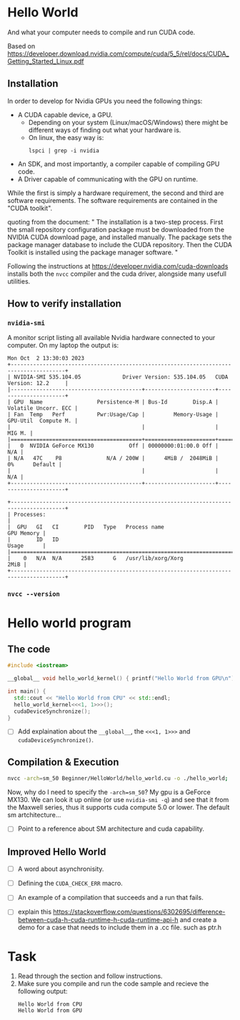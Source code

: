 # Hello World
And what your computer needs to compile and run CUDA code.


Based on https://developer.download.nvidia.com/compute/cuda/5_5/rel/docs/CUDA_Getting_Started_Linux.pdf
## Installation
In order to develop for Nvidia GPUs you need the following things:
- A CUDA capable device, a GPU. 
  - Depending on your system (Linux/macOS/Windows) there might be different ways of finding out what your hardware is.
  - On linux, the easy way is:
    ```
    lspci | grep -i nvidia
    ``` 
- An SDK, and most importantly, a compiler capable of compiling GPU code.
- A Driver capable of communicating with the GPU on runtime.
 

While the first is simply a hardware requirement, the second and third are software requirements. The software requirements are contained in the "CUDA toolkit". 


quoting from the document:
"
The installation is a two-step process. First the small repository configuration package must be downloaded from the NVIDIA CUDA download page, and installed manually. The package sets the package manager database to include the CUDA repository. Then the CUDA Toolkit is installed using the package manager software.
"

Following the instructions at https://developer.nvidia.com/cuda-downloads installs both the `nvcc` compiler and the cuda driver, alongside many usefull utilities. 

## How to verify installation

### `nvidia-smi`
A monitor script listing all available Nvidia hardware connected to your computer. On my laptop the output is:

```
Mon Oct  2 13:30:03 2023       
+---------------------------------------------------------------------------------------+
| NVIDIA-SMI 535.104.05             Driver Version: 535.104.05   CUDA Version: 12.2     |
|-----------------------------------------+----------------------+----------------------+
| GPU  Name                 Persistence-M | Bus-Id        Disp.A | Volatile Uncorr. ECC |
| Fan  Temp   Perf          Pwr:Usage/Cap |         Memory-Usage | GPU-Util  Compute M. |
|                                         |                      |               MIG M. |
|=========================================+======================+======================|
|   0  NVIDIA GeForce MX130           Off | 00000000:01:00.0 Off |                  N/A |
| N/A   47C    P8              N/A / 200W |      4MiB /  2048MiB |      0%      Default |
|                                         |                      |                  N/A |
+-----------------------------------------+----------------------+----------------------+
                                                                                         
+---------------------------------------------------------------------------------------+
| Processes:                                                                            |
|  GPU   GI   CI        PID   Type   Process name                            GPU Memory |
|        ID   ID                                                             Usage      |
|=======================================================================================|
|    0   N/A  N/A      2583      G   /usr/lib/xorg/Xorg                            2MiB |
+---------------------------------------------------------------------------------------+
```

### `nvcc --version`

# Hello world program

## The code
```cpp
#include <iostream>

__global__ void hello_world_kernel() { printf("Hello World from GPU\n"); }

int main() {
  std::cout << "Hello World from CPU" << std::endl;
  hello_world_kernel<<<1, 1>>>();
  cudaDeviceSynchronize();
}
```

- [ ] Add explaination about the `__global__`, the  `<<<1, 1>>>` and `cudaDeviceSynchronize()`.
## Compilation & Execution

```bash
nvcc -arch=sm_50 Beginner/HelloWorld/hello_world.cu -o ./hello_world; ./hello_world 
```

Now, why do I need to specify the `-arch=sm_50`?
My gpu is a GeForce MX130. We can look it up online (or use `nvidia-smi -q`) and see that it from the Maxwell series, thus it supports cuda compute 5.0 or lower. The default sm artchitecture...
- [ ] Point to a reference about SM architecture and cuda capability. 

## Improved Hello World
- [ ] A word about asynchronisity.
- [ ] Defining the `CUDA_CHECK_ERR` macro.
- [ ] An example of a compilation that succeeds and a run that fails.
- [ ] explain this https://stackoverflow.com/questions/6302695/difference-between-cuda-h-cuda-runtime-h-cuda-runtime-api-h and create a demo for a case that needs to include them in a .cc file. such as ptr.h


# Task
1. Read through the section and follow instructions.
2. Make sure you compile and run the code sample and recieve the following output:
    ```
    Hello World from CPU
    Hello World from GPU
    ```

